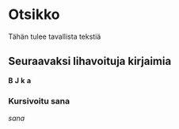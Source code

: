 # Otsikko

Tähän tulee tavallista tekstiä

## Seuraavaksi lihavoituja kirjaimia

**B** **J** **k** **a**

### Kursivoitu sana

*sana*
